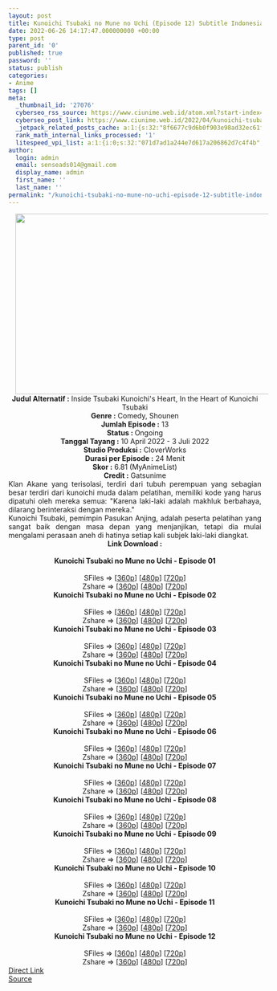 ```yaml
---
layout: post
title: Kunoichi Tsubaki no Mune no Uchi (Episode 12) Subtitle Indonesia
date: 2022-06-26 14:17:47.000000000 +00:00
type: post
parent_id: '0'
published: true
password: ''
status: publish
categories:
- Anime
tags: []
meta:
  _thumbnail_id: '27076'
  cyberseo_rss_source: https://www.ciunime.web.id/atom.xml?start-index=1
  cyberseo_post_link: https://www.ciunime.web.id/2022/04/kunoichi-tsubaki-no-mune-no-uchi.html
  _jetpack_related_posts_cache: a:1:{s:32:"8f6677c9d6b0f903e98ad32ec61f8deb";a:2:{s:7:"expires";i:1656301029;s:7:"payload";a:3:{i:0;a:1:{s:2:"id";i:26989;}i:1;a:1:{s:2:"id";i:26879;}i:2;a:1:{s:2:"id";i:26771;}}}}
  rank_math_internal_links_processed: '1'
  litespeed_vpi_list: a:1:{i:0;s:32:"071d7ad1a244e7d617a206862d7c4f4b";}
author:
  login: admin
  email: senseads014@gmail.com
  display_name: admin
  first_name: ''
  last_name: ''
permalink: "/kunoichi-tsubaki-no-mune-no-uchi-episode-12-subtitle-indonesia/"
---
```

<div class="separator" style="clear: both; text-align: center;"><a href="https://blogger.googleusercontent.com/img/b/R29vZ2xl/AVvXsEh_srosdP62WyLOoLT_N7Zz7_hUSxzWOvr8ovidAV8FKj_6ID-TEQkSYivCSHGfTeRuAqVlCOOUHesX8z4x0xleOIEVlWpeNBmrG5JprizrtOuikXcFdFI4lseyK5vLezY-IoGFCAcXJyi_mH_QfkA92gSCmqXJYjfE5WAXzjVglhCWv97Ds_inn77V/s1280/Kunoichi%20Tsubaki%20no%20Mune%20no%20Uchi.jpg" style="margin-left: 1em; margin-right: 1em;"><img border="0" data-original-height="720" data-original-width="1280" height="360" src="{{ site.baseurl }}/assets/2022/06/Kunoichi%20Tsubaki%20no%20Mune%20no%20Uchi.jpg" width="640" /></a></div>
<div class="separator" style="clear: both; text-align: center;"></div>
<div style="text-align: center;"><b>Judul</b><b><b> Alternatif</b> :</b> Inside Tsubaki Kunoichi's Heart,&nbsp;In the Heart of Kunoichi Tsubaki</div>
<div style="text-align: center;"><b><b>Genre :</b></b> Comedy, Shounen</div>
<div style="text-align: center;"><b>Jumlah Episode :</b> 13<br /><b>Status :&nbsp;</b>Ongoing<br /><b>Tanggal Tayang :</b> 10 April&nbsp;2022 - 3 Juli 2022<br /><b>Studio Produksi :</b>&nbsp;CloverWorks<br /><b>Durasi per Episode :</b> 24 Menit</div>
<div style="text-align: center;"><b>Skor :</b> 6.81 (MyAnimeList)</div>
<div style="text-align: center;"><b>Credit :</b>&nbsp;Gatsunime</div>
<div style="text-align: center;"></div>
<div style="text-align: justify;">
<div>Klan Akane yang terisolasi, terdiri dari tubuh perempuan yang sebagian besar terdiri dari kunoichi muda dalam pelatihan, memiliki kode yang harus dipatuhi oleh mereka semua: "Karena laki-laki adalah makhluk berbahaya, dilarang berinteraksi dengan mereka."</div>
<div></div>
<div>Kunoichi Tsubaki, pemimpin Pasukan Anjing, adalah peserta pelatihan yang sangat baik dengan masa depan yang menjanjikan, tetapi dia mulai mengalami perasaan aneh di hatinya setiap kali subjek laki-laki diangkat.</div>
</div>
<div style="text-align: justify;"></div>
<div style="text-align: justify;"></div>
<div style="text-align: center;">
<div style="text-align: center;">
<div style="text-align: left;">
<div style="text-align: center;"><b>Link Download :</b></div>
<div style="text-align: center;"><b><br /></b></div>
<div style="text-align: center;"><span style="text-align: left;"><b>Kunoichi Tsubaki no Mune no Uchi&nbsp;</b></span><b>- Episode 01</b></div>
<div style="text-align: center;"><b><br /></b></div>
<div style="text-align: center;">SFiles =&gt; [<a href="http://www.solidfiles.com/v/2dRrQQxZLM8gj" target="_blank" rel="noopener">360p</a>] [<a href="http://www.solidfiles.com/v/m2LmvyW68q4Y5" target="_blank" rel="noopener">480p</a>] [<a href="http://www.solidfiles.com/v/zeLpDQg3KPMkW" target="_blank" rel="noopener">720p</a>]</div>
<div style="text-align: center;">Zshare =&gt; [<a href="https://www97.zippyshare.com/v/3bLoq9a5/file.html" target="_blank" rel="noopener">360p</a>] [<a href="https://www97.zippyshare.com/v/ntsQoxDv/file.html" target="_blank" rel="noopener">480p</a>] [<a href="https://www97.zippyshare.com/v/7EyitALG/file.html" target="_blank" rel="noopener">720p</a>]</div>
<div style="text-align: center;"></div>
<div style="text-align: center;">
<div><span style="text-align: left;"><b>Kunoichi Tsubaki no Mune no Uchi&nbsp;</b></span><b>- Episode 02</b></div>
<div><b><br /></b></div>
<div>SFiles =&gt; [<a href="http://www.solidfiles.com/v/ZZnLgVQkkvPYx" target="_blank" rel="noopener">360p</a>] [<a href="http://www.solidfiles.com/v/pd7yNrzGrdyzD" target="_blank" rel="noopener">480p</a>] [<a href="http://www.solidfiles.com/v/4YXrv7XRWnNx2" target="_blank" rel="noopener">720p</a>]</div>
<div>Zshare =&gt; [<a href="https://www59.zippyshare.com/v/sfOw4hdh/file.html" target="_blank" rel="noopener">360p</a>] [<a href="https://www59.zippyshare.com/v/C43joJxi/file.html" target="_blank" rel="noopener">480p</a>] [<a href="https://www59.zippyshare.com/v/S8FFUWa2/file.html" target="_blank" rel="noopener">720p</a>]</div>
<div></div>
<div>
<div><span style="text-align: left;"><b>Kunoichi Tsubaki no Mune no Uchi&nbsp;</b></span><b>- Episode 03</b></div>
<div><b><br /></b></div>
<div>SFiles =&gt; [<a href="http://www.solidfiles.com/v/DeB3v6LaB3nvj" target="_blank" rel="noopener">360p</a>] [<a href="http://www.solidfiles.com/v/XLVnG6DwZQRyd" target="_blank" rel="noopener">480p</a>] [<a href="http://www.solidfiles.com/v/NVmDjm77KgV2v" target="_blank" rel="noopener">720p</a>]</div>
<div>Zshare =&gt; [<a href="https://www113.zippyshare.com/v/kGteAxdD/file.html" target="_blank" rel="noopener">360p</a>] [<a href="https://www113.zippyshare.com/v/FqeEcsS7/file.html" target="_blank" rel="noopener">480p</a>] [<a href="https://www113.zippyshare.com/v/qBquQVr7/file.html" target="_blank" rel="noopener">720p</a>]</div>
</div>
<div></div>
<div>
<div><span style="text-align: left;"><b>Kunoichi Tsubaki no Mune no Uchi&nbsp;</b></span><b>- Episode 04</b></div>
<div><b><br /></b></div>
<div>SFiles =&gt; [<a href="http://www.solidfiles.com/v/g68ap43gwV7qe" target="_blank" rel="noopener">360p</a>] [<a href="http://www.solidfiles.com/v/VKNmApKYVLa5Z" target="_blank" rel="noopener">480p</a>] [<a href="http://www.solidfiles.com/v/6Ge7yDXgZeBzK" target="_blank" rel="noopener">720p</a>]</div>
<div>Zshare =&gt; [<a href="https://www57.zippyshare.com/v/vOQShYpC/file.html" target="_blank" rel="noopener">360p</a>] [<a href="https://www57.zippyshare.com/v/04KpRESh/file.html" target="_blank" rel="noopener">480p</a>] [<a href="https://www57.zippyshare.com/v/QRATtmtW/file.html" target="_blank" rel="noopener">720p</a>]</div>
</div>
<div></div>
<div>
<div><span style="text-align: left;"><b>Kunoichi Tsubaki no Mune no Uchi&nbsp;</b></span><b>- Episode 05</b></div>
<div><b><br /></b></div>
<div>SFiles =&gt; [<a href="http://www.solidfiles.com/v/xVM7NxGxwAwVQ" target="_blank" rel="noopener">360p</a>] [<a href="http://www.solidfiles.com/v/ZZKreZzvxv6W6" target="_blank" rel="noopener">480p</a>] [<a href="http://www.solidfiles.com/v/vNRQyrXyNjdNL" target="_blank" rel="noopener">720p</a>]</div>
<div>Zshare =&gt; [<a href="https://www101.zippyshare.com/v/Bii0anwp/file.html" target="_blank" rel="noopener">360p</a>] [<a href="https://www101.zippyshare.com/v/eFbwwIfg/file.html" target="_blank" rel="noopener">480p</a>] [<a href="https://www101.zippyshare.com/v/7bFhfYuj/file.html" target="_blank" rel="noopener">720p</a>]</div>
</div>
<div></div>
<div>
<div><span style="text-align: left;"><b>Kunoichi Tsubaki no Mune no Uchi&nbsp;</b></span><b>- Episode 06</b></div>
<div><b><br /></b></div>
<div>SFiles =&gt; [<a href="https://www.mp4upload.com/g7f61c7bm8x0" target="_blank" rel="noopener">360p</a>] [<a href="https://www.mp4upload.com/rablpkf0hehu" target="_blank" rel="noopener">480p</a>] [<a href="https://www.mp4upload.com/rjo82yw9kjkm" target="_blank" rel="noopener">720p</a>]</div>
<div>Zshare =&gt; [<a href="https://www39.zippyshare.com/v/ymzsNbJU/file.html" target="_blank" rel="noopener">360p</a>] [<a href="https://www39.zippyshare.com/v/RfyitxNf/file.html" target="_blank" rel="noopener">480p</a>] [<a href="https://www57.zippyshare.com/v/kHoCc6nV/file.html" target="_blank" rel="noopener">720p</a>]</div>
</div>
<div></div>
<div>
<div><span style="text-align: left;"><b>Kunoichi Tsubaki no Mune no Uchi&nbsp;</b></span><b>- Episode 07</b></div>
<div><b><br /></b></div>
<div>SFiles =&gt; [<a href="https://www.mp4upload.com/l3lgftr8e9ep" target="_blank" rel="noopener">360p</a>] [<a href="https://www.mp4upload.com/2pt8cncrbi1a" target="_blank" rel="noopener">480p</a>] [<a href="https://www.mp4upload.com/jhh9gc60sfl6" target="_blank" rel="noopener">720p</a>]</div>
<div>Zshare =&gt; [<a href="https://www20.zippyshare.com/v/p2Hnpd6z/file.html" target="_blank" rel="noopener">360p</a>] [<a href="https://www20.zippyshare.com/v/EBunnV2h/file.html" target="_blank" rel="noopener">480p</a>] [<a href="https://www66.zippyshare.com/v/bZtg1B4U/file.html" target="_blank" rel="noopener">720p</a>]</div>
</div>
<div></div>
<div>
<div><span style="text-align: left;"><b>Kunoichi Tsubaki no Mune no Uchi&nbsp;</b></span><b>- Episode 08</b></div>
<div><b><br /></b></div>
<div>SFiles =&gt; [<a href="http://www.solidfiles.com/v/x58aWDamdNkqY" target="_blank" rel="noopener">360p</a>] [<a href="http://www.solidfiles.com/v/Q2QKWvm2vmmzz" target="_blank" rel="noopener">480p</a>] [<a href="http://www.solidfiles.com/v/Q2QKWvpknQap3" target="_blank" rel="noopener">720p</a>]</div>
<div>Zshare =&gt; [<a href="https://www74.zippyshare.com/v/GJ1yk71l/file.html" target="_blank" rel="noopener">360p</a>] [<a href="https://www74.zippyshare.com/v/z1zpwlT0/file.html" target="_blank" rel="noopener">480p</a>] [<a href="https://www74.zippyshare.com/v/3Zuo2bPG/file.html" target="_blank" rel="noopener">720p</a>]</div>
</div>
<div></div>
<div>
<div><span style="text-align: left;"><b>Kunoichi Tsubaki no Mune no Uchi&nbsp;</b></span><b>- Episode 09</b></div>
<div><b><br /></b></div>
<div>SFiles =&gt; [<a href="http://www.solidfiles.com/v/y5dkpK3qQ7XDq" target="_blank" rel="noopener">360p</a>] [<a href="http://www.solidfiles.com/v/XweV5xZmLm46d" target="_blank" rel="noopener">480p</a>] [<a href="http://www.solidfiles.com/v/WQ6W3Z7KNYk4m" target="_blank" rel="noopener">720p</a>]</div>
<div>Zshare =&gt; [<a href="https://www94.zippyshare.com/v/LH1xuYKQ/file.html" target="_blank" rel="noopener">360p</a>] [<a href="https://www94.zippyshare.com/v/dWi92hlI/file.html" target="_blank" rel="noopener">480p</a>] [<a href="https://www94.zippyshare.com/v/2TGm1yqk/file.html" target="_blank" rel="noopener">720p</a>]</div>
</div>
<div></div>
<div>
<div><span style="text-align: left;"><b>Kunoichi Tsubaki no Mune no Uchi&nbsp;</b></span><b>- Episode 10</b></div>
<div><b><br /></b></div>
<div>SFiles =&gt; [<a href="http://www.solidfiles.com/v/VxV2Zpwd7rWNY" target="_blank" rel="noopener">360p</a>] [<a href="http://www.solidfiles.com/v/BNqaZw4AzLGm2" target="_blank" rel="noopener">480p</a>] [<a href="http://www.solidfiles.com/v/jYqGBQNdgmq5M" target="_blank" rel="noopener">720p</a>]</div>
<div>Zshare =&gt; [<a href="https://www16.zippyshare.com/v/0pEnsX78/file.html" target="_blank" rel="noopener">360p</a>] [<a href="https://www16.zippyshare.com/v/8xc0Tdzw/file.html" target="_blank" rel="noopener">480p</a>] [<a href="https://www16.zippyshare.com/v/HeEp2F73/file.html" target="_blank" rel="noopener">720p</a>]</div>
</div>
<div></div>
<div>
<div><span style="text-align: left;"><b>Kunoichi Tsubaki no Mune no Uchi&nbsp;</b></span><b>- Episode 11</b></div>
<div><b><br /></b></div>
<div>SFiles =&gt; [<a href="http://www.solidfiles.com/v/GnDWm2RVkBWme" target="_blank" rel="noopener">360p</a>] [<a href="http://www.solidfiles.com/v/RPqPBpgnxpn75" target="_blank" rel="noopener">480p</a>] [<a href="http://www.solidfiles.com/v/6z2z5GrwPGDp2" target="_blank" rel="noopener">720p</a>]</div>
<div>Zshare =&gt; [<a href="https://www77.zippyshare.com/v/PV2QDC8P/file.html" target="_blank" rel="noopener">360p</a>] [<a href="https://www77.zippyshare.com/v/fMEv0zLT/file.html" target="_blank" rel="noopener">480p</a>] [<a href="https://www77.zippyshare.com/v/n4oj8Fof/file.html" target="_blank" rel="noopener">720p</a>]</div>
</div>
<div></div>
<div>
<div><span style="text-align: left;"><b>Kunoichi Tsubaki no Mune no Uchi&nbsp;</b></span><b>- Episode 12</b></div>
<div><b><br /></b></div>
<div>SFiles =&gt; [<a href="http://www.solidfiles.com/v/7M2m3kXVXvxAz" target="_blank" rel="noopener">360p</a>] [<a href="http://www.solidfiles.com/v/y5qgPn4DYg2nx" target="_blank" rel="noopener">480p</a>] [<a href="http://www.solidfiles.com/v/nVNM3Pw2R3Naj" target="_blank" rel="noopener">720p</a>]</div>
<div>Zshare =&gt; [<a href="https://www54.zippyshare.com/v/rZHDgZu1/file.html" target="_blank" rel="noopener">360p</a>] [<a href="https://www54.zippyshare.com/v/ILBI7NV6/file.html" target="_blank" rel="noopener">480p</a>] [<a href="https://www54.zippyshare.com/v/UJ5JOSEM/file.html" target="_blank" rel="noopener">720p</a>]</div>
</div>
</div>
</div>
</div>
</div>
<link rel="stylesheet" href="https://cdnjs.cloudflare.com/ajax/libs/font-awesome/4.7.0/css/font-awesome.min.css" />
<div class="divbtn"> <a href="https://handymansurrender.com/fihup8buzv?key=94550f7ce39444073321dde3b8782f97" class="btn"><i class="fa fa-download"></i> Direct Link</a> <br /><a href="https://www.ciunime.web.id/2022/04/kunoichi-tsubaki-no-mune-no-uchi.html">Source</a> </div>
